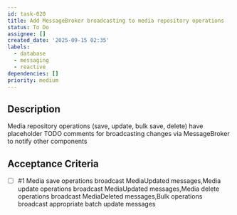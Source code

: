```yaml
---
id: task-020
title: Add MessageBroker broadcasting to media repository operations
status: To Do
assignee: []
created_date: '2025-09-15 02:35'
labels:
  - database
  - messaging
  - reactive
dependencies: []
priority: medium
---
```


## Description

Media repository operations (save, update, bulk save, delete) have placeholder TODO comments for broadcasting changes via MessageBroker to notify other components

## Acceptance Criteria
<!-- AC:BEGIN -->
- [ ] #1 Media save operations broadcast MediaUpdated messages,Media update operations broadcast MediaUpdated messages,Media delete operations broadcast MediaDeleted messages,Bulk operations broadcast appropriate batch update messages
<!-- AC:END -->
